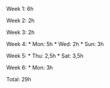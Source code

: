 Week 1: 6h

Week 2: 2h

Week 3: 2h

Week 4: 
    * Mon: 5h
    * Wed: 2h
    * Sun: 3h

Week 5:
    * Thu: 2,5h
    * Sat: 3,5h

Week 6:
    * Mon: 3h
    
Total: 29h
    